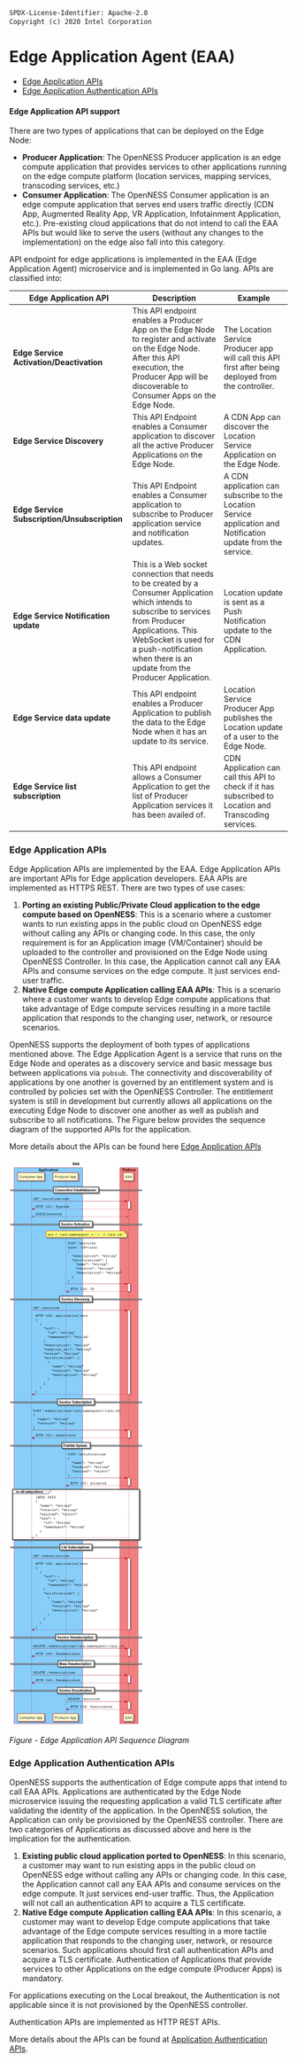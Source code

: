 ```text
SPDX-License-Identifier: Apache-2.0
Copyright (c) 2020 Intel Corporation
```
<!-- omit in toc -->
# Edge Application Agent (EAA)
- [Edge Application APIs](#edge-application-apis)
- [Edge Application Authentication APIs](#edge-application-authentication-apis)

#### Edge Application API support

There are two types of applications that can be deployed on the Edge Node: 
- **Producer Application**: The OpenNESS Producer application is an edge compute application that provides services to other applications running on the edge compute platform (location services, mapping services, transcoding services, etc.) 
- **Consumer Application**: The OpenNESS Consumer application is an edge compute application that serves end users traffic directly (CDN App, Augmented Reality App, VR Application, Infotainment Application, etc.). Pre-existing cloud applications that do not intend to call the EAA APIs but would like to serve the users (without any changes to the implementation) on the edge also fall into this category. 

API endpoint for edge applications is implemented in the EAA (Edge Application Agent) microservice and is implemented in Go lang. APIs are classified into:

| Edge Application API                     | Description                                                                                                                                                                                                                                                 | Example                                                                                                         |
|------------------------------------------|-------------------------------------------------------------------------------------------------------------------------------------------------------------------------------------------------------------------------------------------------------------|-----------------------------------------------------------------------------------------------------------------|
| **Edge Service Activation/Deactivation** | This API endpoint enables a Producer App on the Edge Node to register and activate on the Edge Node\. After this API execution, the Producer App will be discoverable to Consumer Apps on the Edge Node\.                                                    | The Location Service Producer app will call this API first after being deployed from the controller\.               |
| **Edge Service Discovery**               | This API Endpoint enables a Consumer application to discover all the active Producer Applications on the Edge Node\.                                                                                                                                          | A CDN App can discover the Location Service Application on the Edge Node\.                              |
| **Edge Service Subscription/Unsubscription** | This API Endpoint enables a Consumer application to subscribe to Producer application service and notification updates\.                                                                                                                                      | A CDN application can subscribe to the Location Service application and Notification update from the service\.  |
| **Edge Service Notification update**     | This is a Web socket connection that needs to be created by a Consumer Application which intends to subscribe to services from Producer Applications\. This WebSocket is used for a push\-notification when there is an update from the Producer Application\.  | Location update is sent as a Push Notification update to the CDN Application\.                                        |
| **Edge Service data update**             | This API endpoint enables a Producer Application to publish the data to the Edge Node when it has an update to its service\.                                                                                                                                   |  Location Service Producer App publishes the Location update of a user to the Edge Node\.                           |
| **Edge Service list subscription**       | This API endpoint allows a Consumer Application to get the list of Producer Application services it has been availed of\.                                                                                                                                             | CDN Application can call this API to check if it has subscribed to Location and Transcoding services\.          |

### Edge Application APIs
Edge Application APIs are implemented by the EAA. Edge Application APIs are important APIs for Edge application developers. EAA APIs are implemented as HTTPS REST. There are two types of use cases: 
1. **Porting an existing Public/Private Cloud application to the edge compute based on OpenNESS**: This is a scenario where a customer wants to run existing apps in the public cloud on OpenNESS edge without calling any APIs or changing code. In this case, the only requirement is for an Application image (VM/Container) should be uploaded to the controller and provisioned on the Edge Node using OpenNESS Controller. In this case, the Application cannot call any EAA APIs and consume services on the edge compute. It just services end-user traffic. 
3. **Native Edge compute Application calling EAA APIs**: This is a scenario where a customer wants to develop Edge compute applications that take advantage of Edge compute services resulting in a more tactile application that responds to the changing user, network, or resource scenarios. 

OpenNESS supports the deployment of both types of applications mentioned above. The Edge Application Agent is a service that runs on the Edge Node and operates as a discovery service and basic message bus between applications via `pubsub`. The connectivity and discoverability of applications by one another is governed by an entitlement system and is controlled by policies set with the OpenNESS Controller. The entitlement system is still in development but currently allows all applications on the executing Edge Node to discover one another as well as publish and subscribe to all notifications. The Figure below provides the sequence diagram of the supported APIs for the application.

More details about the APIs can be found here [Edge Application APIs](https://www.openness.org/api-documentation/?api=eaa) 

![Edge Application APIs](eaa-images/openness-eaa.png)

_Figure - Edge Application API Sequence Diagram_

### Edge Application Authentication APIs
OpenNESS supports the authentication of Edge compute apps that intend to call EAA APIs. Applications are authenticated by the Edge Node microservice issuing the requesting application a valid TLS certificate after validating the identity of the application. In the OpenNESS solution, the Application can only be provisioned by the OpenNESS controller. There are two categories of Applications as discussed above and here is the implication for the authentication. 
1. **Existing public cloud application ported to OpenNESS**: In this scenario, a customer may want to run existing apps in the public cloud on OpenNESS edge without calling any APIs or changing code. In this case, the Application cannot call any EAA APIs and consume services on the edge compute. It just services end-user traffic. Thus, the Application will not call an authentication API to acquire a TLS certificate. 
2. **Native Edge compute Application calling EAA APIs**: In this scenario, a customer may want to develop Edge compute applications that take advantage of the Edge compute services resulting in a more tactile application that responds to the changing user, network, or resource scenarios. Such applications should first call authentication APIs and acquire a TLS certificate. Authentication of Applications that provide services to other Applications on the edge compute (Producer Apps) is  mandatory.

For applications executing on the Local breakout, the Authentication is not applicable since it is not provisioned by the OpenNESS controller. 

Authentication APIs are implemented as HTTP REST APIs. 

More details about the APIs can be found at [Application Authentication APIs](https://www.openness.org/api-documentation/?api=auth).
